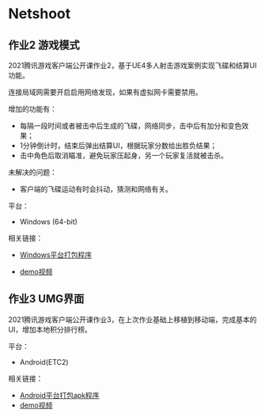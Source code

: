 # Netshoot
## 作业2 游戏模式

2021腾讯游戏客户端公开课作业2，基于UE4多人射击游戏案例实现飞碟和结算UI功能。

连接局域网需要开启启用网络发现，如果有虚拟网卡需要禁用。



增加的功能有：

- 每隔一段时间或者被击中后生成的飞碟，网络同步，击中后有加分和变色效果；
- 1分钟倒计时，结束后弹出结算UI，根据玩家分数给出胜负结果；
- 击中角色后取消瞄准，避免玩家压起身，另一个玩家复活就被击杀。



未解决的问题：

- 客户端的飞碟运动有时会抖动，猜测和网络有关。



平台：

- Windows (64-bit)



相关链接：

- [Windows平台打包程序](https://share.weiyun.com/Jf25wGCz)

- [demo视频](https://share.weiyun.com/vgyAqpN4)



## 作业3 UMG界面

2021腾讯游戏客户端公开课作业3，在上次作业基础上移植到移动端，完成基本的UI，增加本地积分排行榜。



平台：

- Android(ETC2)



相关链接：

- [Android平台打包apk程序](https://share.weiyun.com/1OuTyBWI)
- [demo视频](https://share.weiyun.com/bxeXjkZi)

